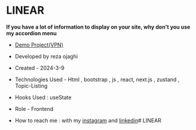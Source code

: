 # LINEAR
**If you have a lot of information to display on your site, why don't you use my accordion menu**



- [Demo Project(VPN)](https://linear-baxl.vercel.app/)
 
- Developed by reza ojaghi

- Created - 2024-3-9

- Technologies Used - Html , bootstrap , js  , react, next.js , zustand , Topic-Listing 

- Hooks Used : useState 

- Role - Frontend

- How to reach me : with my [instagram](https://www.instagram.com/reza-ojaghi-dro) and [linkedin](https://www.linkedin.com/in/reza-ojaghi-428748280/)# LINEAR
